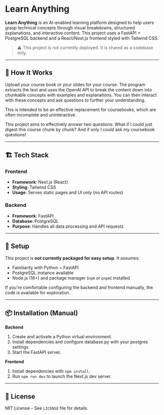 # Learn Anything

**Learn Anything** is an AI-enabled learning platform designed to help users grasp technical concepts through visual breakdowns, structured explanations, and interactive content. This project uses a FastAPI + PostgreSQL backend and a React/Next.js frontend styled with Tailwind CSS.

> ⚠️ This project is not currently deployed. It is shared as a codebase only.

---

## 🧠 How It Works 
Upload your course book or your slides for your course. The program extracts the text and uses the OpenAI API to break the content down into chunkable concepts with examples and explanations. You can then interact with these concepts and ask questions to further your understanding.

This is intended to be an effective replacement for coursebooks, which are often incomplete and uninteractive.

This project aims to effectively answer two questions: What if I could just digest this course chunk by chunk? And if only I could ask my coursebook questions! 

---

## 🏗 Tech Stack

### Frontend
- **Framework**: Next.js (React)
- **Styling**: Tailwind CSS
- **Usage**: Serves static pages and UI only (no API routes)

### Backend
- **Framework**: FastAPI
- **Database**: PostgreSQL
- **Purpose**: Handles all data processing and API requests

---

## 🚧 Setup

This project is **not currently packaged for easy setup**. It assumes:
- Familiarity with Python + FastAPI
- PostgreSQL instance available
- Node.js (18+) and package manager (`npm` or `pnpm`) installed

If you're comfortable configuring the backend and frontend manually, the code is available for exploration.

---

## 📦 Installation (Manual)

**Backend**
1. Create and activate a Python virtual environment.
2. Install dependencies and configure database.py with your postgres settings
3. Start the FastAPI server.

**Frontend**
1. Install dependencies with `npm install`.
2. Run `npm run dev` to launch the Next.js dev server.

---

## 📄 License

MIT License – See `LICENSE` file for details.
